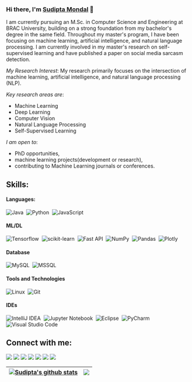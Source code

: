### Hi there, I'm [Sudipta Mondal]() 👋

I am currently pursuing an M.Sc. in Computer Science and Engineering at BRAC University, building on a strong foundation from my bachelor's degree in the same field. Throughout my master's program, I have been focusing on machine learning, artificial intelligence, and natural language processing. I am currently involved in my master's research on self-supervised learning and have published a paper on social media sarcasm detection.

*My Research Interest*:
My research primarily focuses on the intersection of machine learning, artificial intelligence, and natural language processing (NLP).

*Key research areas are*:
- Machine Learning
- Deep Learning
- Computer Vision
- Natural Language Processing
- Self-Supervised Learning

 *I am open to*:

- PhD opportunities,
- machine learning projects(development or research),
- contributing to Machine Learning journals or conferences.

## Skills:

#### Languages:

![Java](https://img.shields.io/badge/Java-ED8B00?style=for-the-badge&logo=java&logoColor=white)&nbsp;
![Python](https://img.shields.io/badge/Python-3776AB?style=for-the-badge&logo=python&logoColor=white)&nbsp;
![JavaScript](https://img.shields.io/badge/JavaScript-F7DF1E?style=for-the-badge&logo=javascript&logoColor=black)


#### ML/DL

![Tensorflow](https://img.shields.io/badge/TensorFlow-FF6F00?style=for-the-badge&logo=tensorflow&logoColor=white)&nbsp;
![scikit-learn](https://img.shields.io/badge/scikit--learn-%23F7931E.svg?style=for-the-badge&logo=scikit-learn&logoColor=white)&nbsp;
![Fast API](https://img.shields.io/badge/FastAPI-005571?style=for-the-badge&logo=fastapi)&nbsp;
![NumPy](https://img.shields.io/badge/numpy-%23013243.svg?style=for-the-badge&logo=numpy&logoColor=white)&nbsp;
![Pandas](https://img.shields.io/badge/pandas-%23150458.svg?style=for-the-badge&logo=pandas&logoColor=white)&nbsp;
![Plotly](https://img.shields.io/badge/Plotly-%233F4F75.svg?style=for-the-badge&logo=plotly&logoColor=white)

#### Database

![MySQL](https://img.shields.io/badge/MySQL-00000F?style=for-the-badge&logo=mysql&logoColor=white)&nbsp;
![MSSQL](https://img.shields.io/badge/MSSQL-CC2927?style=for-the-badge&logo=microsoft-sql-server&logoColor=white)

<!-- ![PostgreSQL](https://img.shields.io/badge/PostgreSQL-316192?style=for-the-badge&logo=postgresql&logoColor=white)&nbsp; -->

#### Tools and Technologies

![Linux](https://img.shields.io/badge/Linux-FCC624?style=for-the-badge&logo=linux&logoColor=black)&nbsp;
![Git](https://img.shields.io/badge/GIT-E44C30?style=for-the-badge&logo=git&logoColor=white)&nbsp;
<!-- ![AWS](https://img.shields.io/badge/Amazon_AWS-232F3E?style=flat&logo=amazon-aws&logoColor=white)&nbsp;
![Google Cloud](https://img.shields.io/badge/Google_Cloud-4285F4?style=flat&logo=google-cloud&logoColor=white)&nbsp; -->

#### IDEs

![IntelliJ IDEA](https://img.shields.io/badge/IntelliJ_IDEA-000000?style=for-the-badge&logo=intellij-idea&logoColor=white)&nbsp;
![Jupyter Notebook](https://img.shields.io/badge/jupyter-%23FA0F00.svg?style=for-the-badge&logo=jupyter&logoColor=white)&nbsp;
![Eclipse](https://img.shields.io/badge/Eclipse-FE7A16.svg?style=for-the-badge&logo=Eclipse&logoColor=white)&nbsp;
![PyCharm](https://img.shields.io/badge/pycharm-143?style=for-the-badge&logo=pycharm&logoColor=black&color=black&labelColor=green)&nbsp;
![Visual Studio Code](https://img.shields.io/badge/Visual%20Studio%20Code-0078d7.svg?style=for-the-badge&logo=visual-studio-code&logoColor=white)&nbsp;
<!-- ![Vim](https://img.shields.io/badge/VIM-%2311AB00.svg?style=for-the-badge&logo=vim&logoColor=white)&nbsp; -->


## Connect with me:

<p align = "center">

[<img src="https://img.shields.io/badge/kaggle-%2312100E.svg?&style=for-the-badge&logo=kaggle&logoColor=white&color=black" />](https://www.kaggle.com/sudiptamondalhere)
[<img src ="https://img.shields.io/badge/website-%23.svg?&style=for-the-badge&logo=www&logoColor=white%22&color=black">]()
[<img src="https://img.shields.io/badge/twitter-%231DA1F2.svg?&style=for-the-badge&logo=twitter&logoColor=white&color=black" />](https://x.com/sudipta_sm1) 
[<img src="https://img.shields.io/badge/linkedin-%2312100E.svg?&style=for-the-badge&logo=linkedin&logoColor=white&color=black" />](https://www.linkedin.com/in/sudiptamondalhere/)
[<img src="https://img.shields.io/badge/medium-%2312100E.svg?&style=for-the-badge&logo=medium&logoColor=white&color=black" />](https://medium.com/@mondal.sudiptahere)
[<img src="https://img.shields.io/badge/Google_Scholar-%2312100E.svg?&style=for-the-badge&logo=google-scholar&logoColor=white&color=black" />](https://scholar.google.com/citations?hl=en&authuser=1&user=AGgV_vcAAAAJ)
[<img src="https://img.shields.io/badge/ResearchGate-%2312100E.svg?&style=for-the-badge&logo=researchgate&logoColor=white&color=black" />](https://www.researchgate.net/profile/Sudipta-Mondal-14)


<!-- [<img src="https://img.shields.io/badge/instagram-%2312100E.svg?&style=for-the-badge&logo=instagram&logoColor=white&color=black" />](https://instagram.com/themlphdstudent) -->
</p>

| <a href="https://github.com/anuraghazra/github-readme-stats"><img align="center" src="https://github-readme-stats.vercel.app/api?username=mondalsudipta" alt="Sudipta's github stats" /></a> | <a href="https://github.com/anuraghazra/github-readme-stats"><img align="center" src="https://github-readme-stats.vercel.app/api/top-langs/?username=mondalsudipta&layout=compact&theme=buefy&hide_border=true" /></a> |
| ------------- | ------------- |

